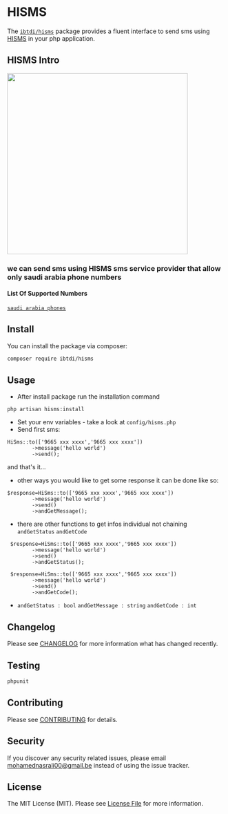 # HISMS


The  [`ibtdi/hisms`](https://github.com/Mohamed-Nasr-ALi/hisms) package provides a fluent interface to send sms using [HISMS](https://www.hisms.ws) in your php application.


## HISMS Intro
[<img src="https://hisms.ws/templates/default/img/logo/blue-big.png" width="419px" />](https://www.hisms.ws)
### we can send sms using HISMS sms service provider that allow only saudi arabia phone numbers
#### List Of Supported Numbers 
[`saudi arabia phones`](https://en.wikipedia.org/wiki/Telephone_numbers_in_Saudi_Arabia)

## Install

You can install the package via composer:

``` bash
composer require ibtdi/hisms
```

## Usage

- After install package run the installation command
```
php artisan hisms:install
```
- Set your env variables - take a look at `config/hisms.php`
- Send first sms:
```
HiSms::to(['9665 xxx xxxx','9665 xxx xxxx'])
        ->message('hello world')
        ->send();
```
and that's it...
- other ways you would like to get some response it can be done like so:
```
$response=HiSms::to(['9665 xxx xxxx','9665 xxx xxxx'])
        ->message('hello world')
        ->send()
        ->andGetMessage();
```
- there are other functions to get infos individual not chaining `andGetStatus` `andGetCode`
```
 $response=HiSms::to(['9665 xxx xxxx','9665 xxx xxxx'])
        ->message('hello world')
        ->send()
        ->andGetStatus();
```
```
 $response=HiSms::to(['9665 xxx xxxx','9665 xxx xxxx'])
        ->message('hello world')
        ->send()
        ->andGetCode();
```
- `andGetStatus : bool`
`andGetMessage : string`
`andGetCode : int`

## Changelog

Please see [CHANGELOG](CHANGELOG.md) for more information what has changed recently.

## Testing

``` bash
phpunit
```

## Contributing

Please see [CONTRIBUTING](CONTRIBUTING.md) for details.

## Security

If you discover any security related issues, please email mohamednasrali00@gmail.be instead of using the issue tracker.

## License

The MIT License (MIT). Please see [License File](LICENSE) for more information.
